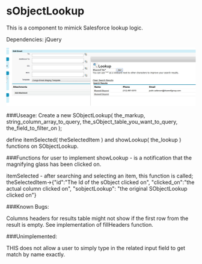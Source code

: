 # sObjectLookup
This is a component to mimick Salesforce lookup logic.

Dependencies: jQuery

![Alt text](/imageSample/sampleImage.jpg?raw=true "Screen Shot example")


###Useage:
Create a new SObjectLookup( the_markup, string_column_array_to_query, the_sObject_table_you_want_to_query, the_field_to_filter_on );

define itemSelected( theSelectedItem ) and showLookup( the_lookup ) functions on SObjectLookup.

###Functions for user to implement
 showLookup - is a notification that the magnifying glass has been clicked on.
 
 
 itemSelected - after searching and selecting an item, this function is called; theSelectedItem->{"id":"The Id of the sObject clicked on", "clicked_on":"the actual column clicked on", "sobjectLookup": "the original SObjectLookup clicked on"}


###Known Bugs:

Columns headers for results table might not show if the first row from the result is empty.
  See implementation of fillHeaders function.

###Unimplemented:

  THIS does not allow a user to simply type in the related input field to get match by name exactly.
